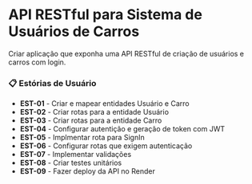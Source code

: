 # API RESTful para Sistema de Usuários de Carros 

Criar aplicação que exponha uma API RESTful de criação de usuários e carros com login. 

### 📋 Estórias de Usuário 

* **EST-01** - Criar e mapear entidades Usuário e Carro
* **EST-02** - Criar rotas para a entidade Usuário
* **EST-03** - Criar rotas para a entidade Carro
* **EST-04** - Configurar autentição e geração de token com JWT
* **EST-05** - Implmentar rota para SignIn
* **EST-06** - Configurar rotas que exigem autenticação
* **EST-07** - Implementar validações
* **EST-08** - Criar testes unitários
* **EST-09** - Fazer deploy da API no Render

